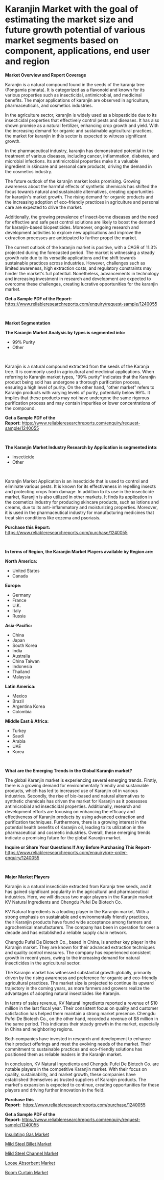 <p><h1>Karanjin Market with the goal of estimating the market size and future growth potential of various market segments based on component, applications, end user and region</h1></p><p><strong>Market Overview and Report Coverage</strong></p>
<p><p>Karanjin is a natural compound found in the seeds of the karanja tree (Pongamia pinnata). It is categorized as a flavonoid and known for its various properties such as insecticidal, antimicrobial, and medicinal benefits. The major applications of karanjin are observed in agriculture, pharmaceuticals, and cosmetics industries.</p><p>In the agriculture sector, karanjin is widely used as a biopesticide due to its insecticidal properties that effectively control pests and diseases. It has also shown promise as a natural fertilizer, enhancing crop growth and yield. With the increasing demand for organic and sustainable agricultural practices, the market for karanjin in this sector is expected to witness significant growth.</p><p>In the pharmaceutical industry, karanjin has demonstrated potential in the treatment of various diseases, including cancer, inflammation, diabetes, and microbial infections. Its antimicrobial properties make it a valuable ingredient in skincare and personal care products, driving the demand in the cosmetics industry.</p><p>The future outlook of the karanjin market looks promising. Growing awareness about the harmful effects of synthetic chemicals has shifted the focus towards natural and sustainable alternatives, creating opportunities for karanjin's market growth. The rising demand for organic products and the increasing adoption of eco-friendly practices in agriculture and personal care are expected to drive the market.</p><p>Additionally, the growing prevalence of insect-borne diseases and the need for effective and safe pest control solutions are likely to boost the demand for karanjin-based biopesticides. Moreover, ongoing research and development activities to explore new applications and improve the extraction processes are anticipated to further propel the market.</p><p>The current outlook of the karanjin market is positive, with a CAGR of 11.3% projected during the forecasted period. The market is witnessing a steady growth rate due to its versatile applications and the shift towards sustainable practices across industries. However, challenges such as limited awareness, high extraction costs, and regulatory constraints may hinder the market's full potential. Nonetheless, advancements in technology and increasing investment in research and development are expected to overcome these challenges, creating lucrative opportunities for the karanjin market.</p></p>
<p><strong>Get a Sample PDF of the Report:</strong> <a href="https://www.reliableresearchreports.com/enquiry/request-sample/1240055">https://www.reliableresearchreports.com/enquiry/request-sample/1240055</a></p>
<p>&nbsp;</p>
<p><strong>Market Segmentation</strong></p>
<p><strong>The Karanjin Market Analysis by types is segmented into:</strong></p>
<p><ul><li>99% Purity</li><li>Other</li></ul></p>
<p>&nbsp;</p>
<p><p>Karanjin is a natural compound extracted from the seeds of the Karanja tree. It is commonly used in agricultural and medicinal applications. When referring to Karanjin market types, "99% purity" indicates that the Karanjin product being sold has undergone a thorough purification process, ensuring a high level of purity. On the other hand, "other market" refers to Karanjin products with varying levels of purity, potentially below 99%. It implies that these products may not have undergone the same rigorous purification process and may contain impurities or lower concentrations of the compound.</p></p>
<p><strong>Get a Sample PDF of the Report:</strong>&nbsp;<a href="https://www.reliableresearchreports.com/enquiry/request-sample/1240055">https://www.reliableresearchreports.com/enquiry/request-sample/1240055</a></p>
<p>&nbsp;</p>
<p><strong>The Karanjin Market Industry Research by Application is segmented into:</strong></p>
<p><ul><li>Insecticide</li><li>Other</li></ul></p>
<p>&nbsp;</p>
<p><p>Karanjin Market Application is an insecticide that is used to control and eliminate various pests. It is known for its effectiveness in repelling insects and protecting crops from damage. In addition to its use in the insecticide market, Karanjin is also utilized in other markets. It finds its application in the cosmetics industry for producing skincare products, such as lotions and creams, due to its anti-inflammatory and moisturizing properties. Moreover, it is used in the pharmaceutical industry for manufacturing medicines that treat skin conditions like eczema and psoriasis.</p></p>
<p><strong>Purchase this Report:</strong>&nbsp; <a href="https://www.reliableresearchreports.com/purchase/1240055">https://www.reliableresearchreports.com/purchase/1240055</a></p>
<p>&nbsp;</p>
<p><strong>In terms of Region, the Karanjin Market Players available by Region are:</strong></p>
<p>
    <p> <strong> North America: </strong>
        <ul>
            <li>United States</li>
            <li>Canada</li>
        </ul>
        </p> 
    <p> <strong> Europe: </strong>
        <ul>
            <li>Germany</li>
            <li>France</li>
            <li>U.K.</li>
            <li>Italy</li>
            <li>Russia</li>
        </ul>
        </p> 
    <p> <strong> Asia-Pacific: </strong>
        <ul>
            <li>China</li>
            <li>Japan</li>
            <li>South Korea</li>
            <li>India</li>
            <li>Australia</li>
            <li>China Taiwan</li>
            <li>Indonesia</li>
            <li>Thailand</li>
            <li>Malaysia</li>
        </ul>
        </p> 
    <p> <strong> Latin America: </strong>
        <ul>
            <li>Mexico</li>
            <li>Brazil</li>
            <li>Argentina Korea</li>
            <li>Colombia</li>
        </ul>
        </p> 
    <p> <strong> Middle East & Africa: </strong>
        <ul>
            <li>Turkey</li>
            <li>Saudi</li>
            <li>Arabia</li>
            <li>UAE</li>
            <li>Korea</li>
        </ul>
    </p>
    </p>
<p>&nbsp;</p>
<p><strong>What are the Emerging Trends in the Global Karanjin market?</strong></p>
<p><p>The global Karanjin market is experiencing several emerging trends. Firstly, there is a growing demand for environmentally friendly and sustainable products, which has led to increased use of Karanjin oil in various industries. Secondly, the rise of bio-based and natural alternatives to synthetic chemicals has driven the market for Karanjin as it possesses antimicrobial and insecticidal properties. Additionally, research and development efforts are focusing on enhancing the efficacy and effectiveness of Karanjin products by using advanced extraction and purification techniques. Furthermore, there is a growing interest in the potential health benefits of Karanjin oil, leading to its utilization in the pharmaceutical and cosmetic industries. Overall, these emerging trends indicate a promising future for the global Karanjin market.</p></p>
<p><strong>Inquire or Share Your Questions If Any Before Purchasing This Report</strong>- <a href="https://www.reliableresearchreports.com/enquiry/pre-order-enquiry/1240055">https://www.reliableresearchreports.com/enquiry/pre-order-enquiry/1240055</a></p>
<p>&nbsp;</p>
<p><strong>Major Market Players</strong></p>
<p><p>Karanjin is a natural insecticide extracted from Karanja tree seeds, and it has gained significant popularity in the agricultural and pharmaceutical industries. Here, we will discuss two major players in the Karanjin market: KV Natural Ingredients and Chengdu Pufei De Biotech Co.</p><p>KV Natural Ingredients is a leading player in the Karanjin market. With a strong emphasis on sustainable and environmentally friendly practices, their Karanjin products have found wide acceptance among farmers and agrochemical manufacturers. The company has been in operation for over a decade and has established a reliable supply chain network.</p><p>Chengdu Pufei De Biotech Co., based in China, is another key player in the Karanjin market. They are known for their advanced extraction techniques and quality control measures. The company has experienced consistent growth in recent years, owing to the increasing demand for natural insecticides in the agricultural sector.</p><p>The Karanjin market has witnessed substantial growth globally, primarily driven by the rising awareness and preference for organic and eco-friendly agricultural practices. The market size is projected to continue its upward trajectory in the coming years, as more farmers and growers realize the advantages of adopting natural insecticides like Karanjin.</p><p>In terms of sales revenue, KV Natural Ingredients reported a revenue of $10 million in the last fiscal year. Their consistent focus on quality and customer satisfaction has helped them maintain a strong market presence. Chengdu Pufei De Biotech Co., on the other hand, recorded a revenue of $8 million in the same period. This indicates their steady growth in the market, especially in China and neighboring regions.</p><p>Both companies have invested in research and development to enhance their product offerings and meet the evolving needs of the market. Their commitment to sustainable practices and eco-friendly solutions has positioned them as reliable leaders in the Karanjin market.</p><p>In conclusion, KV Natural Ingredients and Chengdu Pufei De Biotech Co. are notable players in the competitive Karanjin market. With their focus on quality, sustainability, and market growth, these companies have established themselves as trusted suppliers of Karanjin products. The market's expansion is expected to continue, creating opportunities for these players and driving further innovation in the field.</p></p>
<p><strong>Purchase this Report:</strong>&nbsp;&nbsp;<a href="https://www.reliableresearchreports.com/purchase/1240055">https://www.reliableresearchreports.com/purchase/1240055</a></p>
<p></p>
<p><strong>Get a Sample PDF of the Report:</strong>&nbsp;<a href="https://www.reliableresearchreports.com/enquiry/request-sample/1240055">https://www.reliableresearchreports.com/enquiry/request-sample/1240055</a></p>
<p><p><a href="https://github.com/abbypearson7765/Market-Research-Report-List-1/blob/main/insulating-gas-market.md">Insulating Gas Market</a></p><p><a href="https://github.com/grishafomin4852/Market-Research-Report-List-1/blob/main/mild-steel-billet-market.md">Mild Steel Billet Market</a></p><p><a href="https://github.com/ruslanpoljakovrd177/Market-Research-Report-List-1/blob/main/mild-steel-channel-market.md">Mild Steel Channel Market</a></p><p><a href="https://github.com/gdfhhhj/Market-Research-Report-List-2/blob/main/loose-absorbent-market.md">Loose Absorbent Market</a></p><p><a href="https://github.com/gulaimolin/Market-Research-Report-List-1/blob/main/boom-curtain-market.md">Boom Curtain Market</a></p></p>